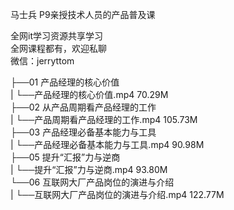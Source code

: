 马士兵 P9亲授技术人员的产品普及课

全网it学习资源共享学习<br>全网课程都有，欢迎私聊<br>微信：jerryttom<br>

├──01 产品经理的核⼼价值<br> | └──产品经理的核⼼价值.mp4 70.29M<br> ├──02 从产品周期看产品经理的工作<br> | └──产品周期看产品经理的工作.mp4 105.73M<br> ├──03 产品经理必备基本能力与工具<br> | └──产品经理必备基本能力与工具.mp4 90.98M<br> ├──05 提升“汇报”力与逆商<br> | └──提升“汇报”力与逆商.mp4 93.80M<br> └──06 互联网大厂产品岗位的演进与介绍<br> | └──互联网大厂产品岗位的演进与介绍.mp4 122.77M